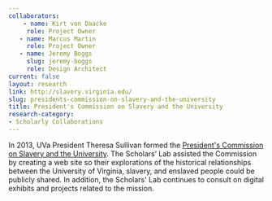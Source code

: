 ```yaml
---
collaborators: 
	- name: Kirt von Daacke
     role: Project Owner
   - name: Marcus Martin
     role: Project Owner
   - name: Jeremy Boggs
     slug: jeremy-boggs
     role: Design Architect
current: false
layout: research
link: http://slavery.virginia.edu/
slug: presidents-commission-on-slavery-and-the-university
title: President's Commission on Slavery and the University
research-category:
- Scholarly Collaborations
---
```


In 2013, UVa President Theresa Sullivan formed the [President's Commission on Slavery and the University](http://slavery.virginia.edu/). The Scholars’ Lab assisted the Commission by creating a web site so their explorations of the historical relationships between the University of Virginia, slavery, and enslaved people could be publicly shared. In addition, the Scholars' Lab continues to consult on digital exhibits and projects related to the mission.

